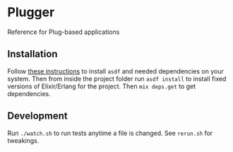# Plugger

Reference for Plug-based applications

## Installation

Follow [these instructions](https://gist.github.com/rubencaro/6a28138a40e629b06470) to install `asdf` and needed dependencies on your system. Then from inside the project folder run `asdf install` to install fixed versions of Elixir/Erlang for the project. Then `mix deps.get` to get dependencies.

## Development

Run `./watch.sh` to run tests anytime a file is changed. See `rerun.sh` for tweakings.

